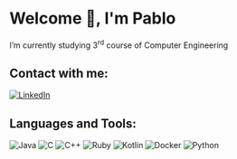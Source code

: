 # Welcome 👋, I'm Pablo

  I’m currently studying 3<sup>rd</sup> course of Computer Engineering

## Contact with me:

[![LinkedIn](https://img.shields.io/badge/LinkedIn-%230A66C2.svg?style=for-the-badge&logo=LinkedIn&logoColor=white)](https://www.linkedin.com/in/pablo-arquellada-cebri%C3%A1n-470961293)


## Languages and Tools:
![Java](https://img.shields.io/badge/Java-%23ED8B00.svg?style=for-the-badge&logo=java&logoColor=white)
![C](https://img.shields.io/badge/C-%2300599C.svg?style=for-the-badge&logo=c&logoColor=white)
![C++](https://img.shields.io/badge/C++-%2300599C.svg?style=for-the-badge&logo=c%2B%2B&logoColor=white)
![Ruby](https://img.shields.io/badge/Ruby-%23CC342D.svg?style=for-the-badge&logo=ruby&logoColor=white)
![Kotlin](https://img.shields.io/badge/Kotlin-%237F52FF.svg?style=for-the-badge&logo=kotlin&logoColor=white)
![Docker](https://img.shields.io/badge/Docker-%230db7ed.svg?style=for-the-badge&logo=docker&logoColor=white)
![Python](https://img.shields.io/badge/Python-%2314354C.svg?style=for-the-badge&logo=python&logoColor=white)
